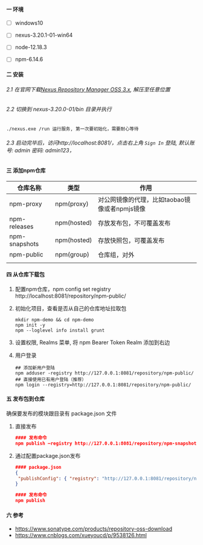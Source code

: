 #### 一 环境

- [ ] windows10
- [ ] nexus-3.20.1-01-win64
- [ ] node-12.18.3
- [ ] npm-6.14.6



#### 二 安装

###### 2.1 在官网下载[Nexus Repository Manager OSS 3.x](https://www.sonatype.com/download-oss-sonatype), 解压至任意位置

###### 2.2 切换到 nexus-3.20.0-01/bin 目录并执行

```shell
./nexus.exe /run 运行服务, 第一次要初始化，需要耐心等待
```

###### 2.3 启动完毕后，访问http://localhost:8081/，点击右上角 `Sign In` 登陆, 默认账号: admin 密码: admin123，



#### 三 添加npm仓库

| 仓库名称      | 类型        | 作用                                          |
| ------------- | ----------- | --------------------------------------------- |
| npm-proxy     | npm(proxy)  | 对公网镜像的代理，比如taobao镜像或者npmjs镜像 |
| npm-releases  | npm(hosted) | 存放发布包，不可覆盖发布                      |
| npm-snapshots | npm(hosted) | 存放快照包，可覆盖发布                        |
| npm-public    | npm(group)  | 仓库组，对外                                  |
|               |             |                                               |

#### 四 从仓库下载包

1. 配置npm仓库，npm config set registry http://localhost:8081/repository/npm-public/

2. 初始化项目，查看是否从自己的仓库地址拉取包

   ```
   mkdir npm-demo && cd npm-demo
   npm init -y
   npm --loglevel info install grunt
   ```

3. 设置权限, Realms 菜单, 将 npm Bearer Token Realm 添加到右边

4. 用户登录

   ```shell
   ## 添加新用户登陆
   npm adduser -registry http://127.0.0.1:8081/repository/npm-public/
   ## 直接使用已有用户登陆（推荐）
   npm login --registry=http://127.0.0.1:8081/repository/npm-public/
   ```

   

#### 五 发布包到仓库

确保要发布的模块跟目录有 package.json 文件

1. 直接发布

   ```json
   #### 发布命令
   npm publish –registry http://127.0.0.1:8081/repository/npm-snapshots/
   ```

2. 通过配置package.json发布

   ```json
   #### package.json
   {
   	"publishConfig": { "registry": "http://127.0.0.1:8081/repository/npm-snapshots/" }
   }
   
   #### 发布命令
   npm publish
   ```

   

#### 六 参考

- https://www.sonatype.com/products/repository-oss-download
- https://www.cnblogs.com/xueyoucd/p/9538126.html


